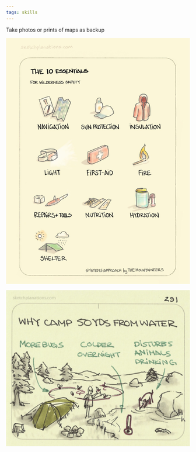 ```yaml
---
tags: skills
---
```


Take photos or prints of maps as backup 

![](/static/img/outdoor-essentials.jpeg)

![](/static/img/camp-away-from-water.jpeg)

